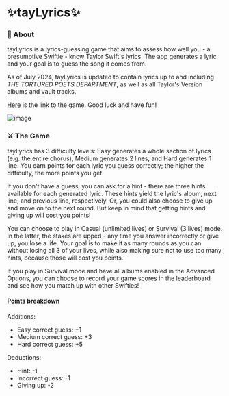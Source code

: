 # ✨tayLyrics✨

### 📃 About 
tayLyrics is a lyrics-guessing game that aims to assess how well you - a presumptive Swiftie - know Taylor Swift's lyrics. The app generates a lyric and your goal is to guess the song it comes from.

As of July 2024, tayLyrics is updated to contain lyrics up to and including *THE TORTURED POETS DEPARTMENT*, as well as all Taylor's Version albums and vault tracks.

[Here](https://taylyrics.streamlit.app/) is the link to the game. Good luck and have fun!

![image](https://github.com/user-attachments/assets/37f5ad5a-1f37-488e-9da4-b7ca06281fc4)

### ⚔️ The Game
tayLyrics has 3 difficulty levels: Easy generates a whole section of lyrics (e.g. the entire chorus), Medium generates 2 lines, and Hard generates 1 line. You earn points for each lyric you guess correctly; the higher the difficulty, the more points you get.

If you don't have a guess, you can ask for a hint - there are three hints available for each generated lyric. These hints yield the lyric's album, next line, and previous line, respectively. Or, you could also choose to give up and move on to the next round. But keep in mind that getting hints and giving up will cost you points!

You can choose to play in Casual (unlimited lives) or Survival (3 lives) mode. In the latter, the stakes are upped - any time you answer incorrectly or give up, you lose a life. Your goal is to make it as many rounds as you can without losing all 3 of your lives, while also making sure not to use too many hints, because those will cost you points. 

If you play in Survival mode and have all albums enabled in the Advanced Options, you can choose to record your game scores in the leaderboard and see how you match up with other Swifties!

#### Points breakdown

Additions: 

* Easy correct guess: +1
* Medium correct guess: +3
* Hard correct guess: +5

Deductions:

* Hint: -1
* Incorrect guess: -1
* Giving up: -2
